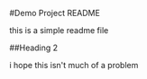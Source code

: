 #Demo Project README

this is a simple readme file

##Heading 2

i hope this isn't much of a problem

